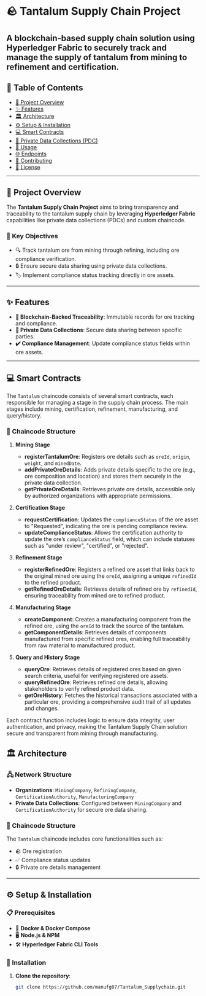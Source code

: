 # 🪨 Tantalum Supply Chain Project


A blockchain-based supply chain solution using **Hyperledger Fabric** to securely track and manage the supply of tantalum from mining to refinement and certification.
---

## 📑 Table of Contents
- [📜 Project Overview](#project-overview)
- [✨ Features](#features)
- [🏛 Architecture](#architecture)
- [⚙️ Setup & Installation](#setup--installation)
- [💻 Smart Contracts](#smart-contracts)
- [🔐 Private Data Collections (PDC)](#private-data-collections-pdc)
- [📝 Usage](#usage)
- [🌐 Endpoints](#endpoints)
- [🤝 Contributing](#contributing)
- [📄 License](#license)

---

## 📜 Project Overview

The **Tantalum Supply Chain Project** aims to bring transparency and traceability to the tantalum supply chain by leveraging **Hyperledger Fabric** capabilities like private data collections (PDCs) and custom chaincode.

### 🎯 Key Objectives
- 🔍 Track tantalum ore from mining through refining, including ore compliance verification.
- 🔒 Ensure secure data sharing using private data collections.
- 🏷 Implement compliance status tracking directly in ore assets.

---
## ✨ Features

- **🔗 Blockchain-Backed Traceability**: Immutable records for ore tracking and compliance.
- **🔐 Private Data Collections**: Secure data sharing between specific parties.
- **✔️ Compliance Management**: Update compliance status fields within ore assets.

---
## 💻 Smart Contracts

The `Tantalum` chaincode consists of several smart contracts, each responsible for managing a stage in the supply chain process. The main stages include mining, certification, refinement, manufacturing, and query/history.

### 📜 Chaincode Structure

1. **Mining Stage**
   - **registerTantalumOre**: Registers ore details such as `oreId`, `origin`, `weight`, and `minedDate`.
   - **addPrivateOreDetails**: Adds private details specific to the ore (e.g., ore composition and location) and stores them securely in the private data collection.
   - **getPrivateOreDetails**: Retrieves private ore details, accessible only by authorized organizations with appropriate permissions.

2. **Certification Stage**
   - **requestCertification**: Updates the `complianceStatus` of the ore asset to "Requested", indicating the ore is pending compliance review.
   - **updateComplianceStatus**: Allows the certification authority to update the ore’s `complianceStatus` field, which can include statuses such as "under review", "certified", or "rejected".

3. **Refinement Stage**
   - **registerRefinedOre**: Registers a refined ore asset that links back to the original mined ore using the `oreId`, assigning a unique `refinedId` to the refined product.
   - **getRefinedOreDetails**: Retrieves details of refined ore by `refinedId`, ensuring traceability from mined ore to refined product.

4. **Manufacturing Stage**
   - **createComponent**: Creates a manufacturing component from the refined ore, using the `oreId` to track the source of the tantalum.
   - **getComponentDetails**: Retrieves details of components manufactured from specific refined ores, enabling full traceability from raw material to manufactured product.

5. **Query and History Stage**
   - **queryOre**: Retrieves details of registered ores based on given search criteria, useful for verifying registered ore assets.
   - **queryRefinedOre**: Retrieves refined ore details, allowing stakeholders to verify refined product data.
   - **getOreHistory**: Fetches the historical transactions associated with a particular ore, providing a comprehensive audit trail of all updates and changes.

Each contract function includes logic to ensure data integrity, user authentication, and privacy, making the Tantalum Supply Chain solution secure and transparent from mining through manufacturing.

## 🏛 Architecture

### 🖧 Network Structure
- **Organizations**: `MiningCompany`, `RefiningCompany`, `CertificationAuthority`, `ManufacturingCompany`
- **Private Data Collections**: Configured between `MiningCompany` and `CertificationAuthority` for secure ore data sharing.

### 📜 Chaincode Structure
The `Tantalum` chaincode includes core functionalities such as:
  - 🪨 Ore registration
  - ✅ Compliance status updates
  - 🔒 Private ore details management

---

## ⚙️ Setup & Installation

### 📋 Prerequisites
- 🐳 **Docker & Docker Compose**
- 🖥 **Node.js & NPM**
- 🛠 **Hyperledger Fabric CLI Tools**

### 🚀 Installation

1. **Clone the repository**:
   ```bash
   git clone https://github.com/manufg07/Tantalum_Supplychain.git
